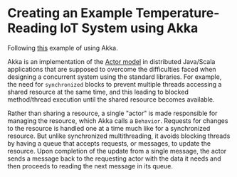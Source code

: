 # Creating an Example Temperature-Reading IoT System using Akka  

Following [this](https://doc.akka.io/docs/akka/current/typed/guide/tutorial.html) example of using Akka.  

Akka is an implementation of the [Actor model](https://doc.akka.io/docs/akka/current/typed/guide/actors-intro.html) in distributed Java/Scala applications that are supposed to overcome the difficulties faced when designing a concurrent system using the standard libraries. For example, the need for `synchronized` blocks to prevent multiple threads accessing a shared resource at the same time, and this leading to blocked method/thread execution until the shared resource becomes available.  

Rather than sharing a resource, a single "actor" is made responsible for managing the resource, which Akka calls a `Behavior`. Requests for changes to the resource is handled one at a time much like for a synchronized resource. But unlike synchronized multithreading, it avoids blocking threads by having a queue that accepts requests, or messages, to update the resource. Upon completion of the update from a single message, the actor sends a message back to the requesting actor with the data it needs and then proceeds to reading the next message in its queue.  


